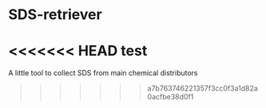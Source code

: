 # SDS-retriever
<<<<<<< HEAD
test
=======
A little tool to collect SDS from main chemical distributors 
>>>>>>> a7b763746221357f3cc0f3a1d82a0acfbe38d0f1
